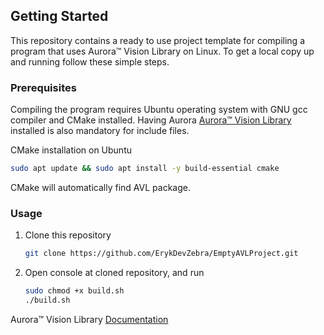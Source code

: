 <!-- GETTING STARTED -->
## Getting Started
This repository contains a ready to use project template for compiling a program that uses Aurora™ Vision Library on Linux.
To get a local copy up and running follow these simple steps.

### Prerequisites
Compiling the program requires Ubuntu operating system with GNU gcc compiler and CMake installed. 
Having Aurora [Aurora™ Vision Library](https://www.adaptive-vision.com/en/user_area/download/) installed is also mandatory for include files.

CMake installation on Ubuntu
```bash
sudo apt update && sudo apt install -y build-essential cmake
```

CMake will automatically find AVL package.

### Usage
1. Clone this repository
   ```sh
   git clone https://github.com/ErykDevZebra/EmptyAVLProject.git
   ```
2. Open console at cloned repository, and run
   ```sh
   sudo chmod +x build.sh
   ./build.sh
   ```

Aurora™ Vision Library [Documentation](https://docs.adaptive-vision.com/current/avl/)
